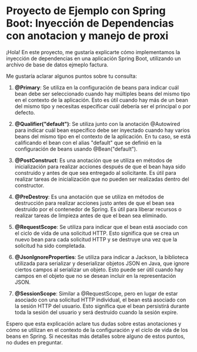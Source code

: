 # Proyecto de Ejemplo con Spring Boot: Inyección de Dependencias con anotacion y manejo de proxi

¡Hola! En este proyecto, me gustaría explicarte cómo implementamos la inyección de dependencias en una aplicación Spring Boot, utilizando un archivo de base de datos ejmeplo factura.

Me gustaría aclarar algunos puntos sobre tu consulta:

1. **@Primary**: Se utiliza en la configuración de beans para indicar cuál bean debe ser seleccionado cuando hay múltiples beans del mismo tipo en el contexto de la aplicación. Esto es útil cuando hay más de un bean del mismo tipo y necesitas especificar cuál debería ser el principal o por defecto.

2. **@Qualifier("default")**: Se utiliza junto con la anotación @Autowired para indicar cuál bean específico debe ser inyectado cuando hay varios beans del mismo tipo en el contexto de la aplicación. En tu caso, se está calificando el bean con el alias "default" que se definió en la configuración de beans usando @Bean("default").

3. **@PostConstruct**: Es una anotación que se utiliza en métodos de inicialización para realizar acciones después de que el bean haya sido construido y antes de que sea entregado al solicitante. Es útil para realizar tareas de inicialización que no pueden ser realizadas dentro del constructor.

4. **@PreDestroy**: Es una anotación que se utiliza en métodos de destrucción para realizar acciones justo antes de que el bean sea destruido por el contenedor de Spring. Es útil para liberar recursos o realizar tareas de limpieza antes de que el bean sea eliminado.

5. **@RequestScope**: Se utiliza para indicar que el bean está asociado con el ciclo de vida de una solicitud HTTP. Esto significa que se crea un nuevo bean para cada solicitud HTTP y se destruye una vez que la solicitud ha sido completada.

6. **@JsonIgnoreProperties**: Se utiliza para indicar a Jackson, la biblioteca utilizada para serializar y deserializar objetos JSON en Java, que ignore ciertos campos al serializar un objeto. Esto puede ser útil cuando hay campos en el objeto que no se desean incluir en la representación JSON.

7. **@SessionScope**: Similar a @RequestScope, pero en lugar de estar asociado con una solicitud HTTP individual, el bean está asociado con la sesión HTTP del usuario. Esto significa que el bean persistirá durante toda la sesión del usuario y será destruido cuando la sesión expire.

Espero que esta explicación aclare tus dudas sobre estas anotaciones y cómo se utilizan en el contexto de la configuración y el ciclo de vida de los beans en Spring. Si necesitas más detalles sobre alguno de estos puntos, no dudes en preguntar.
